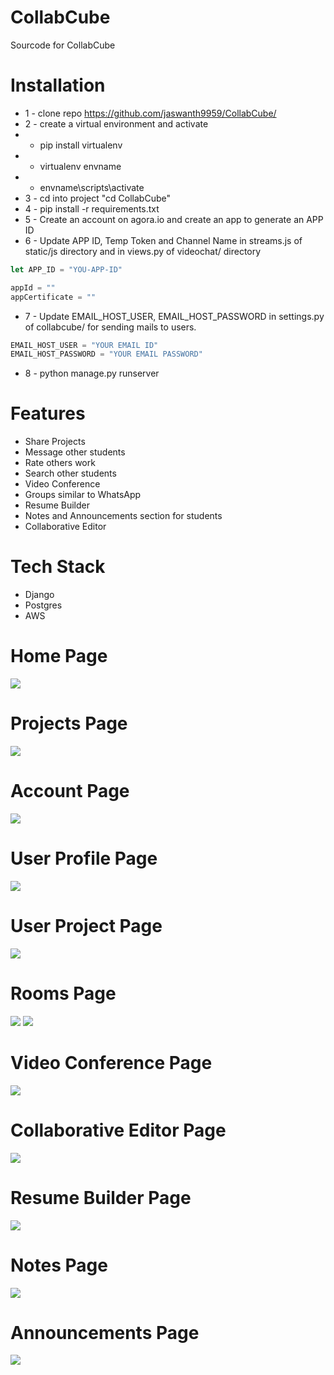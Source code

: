 # CollabCube
Sourcode for CollabCube


# Installation
* 1 - clone repo https://github.com/jaswanth9959/CollabCube/
* 2 - create a virtual environment and activate
*  - pip install virtualenv
*  - virtualenv envname
*  - envname\scripts\activate
* 3 - cd into project "cd CollabCube"
* 4 - pip install -r requirements.txt
* 5 - Create an account on agora.io and create an app to generate an APP ID
* 6 - Update APP ID, Temp Token and Channel Name in streams.js of static/js directory and in views.py of videochat/ directory
```javascript
let APP_ID = "YOU-APP-ID"
```
```javascript
appId = ""
appCertificate = ""
```
* 7 - Update EMAIL_HOST_USER, EMAIL_HOST_PASSWORD in settings.py of collabcube/ for sending mails to users.
```javascript
EMAIL_HOST_USER = "YOUR EMAIL ID"
EMAIL_HOST_PASSWORD = "YOUR EMAIL PASSWORD"
```
* 8 - python manage.py runserver



# Features
* Share Projects
* Message other students
* Rate others work
* Search other students
* Video Conference
* Groups similar to WhatsApp
* Resume Builder
* Notes and Announcements section for students
* Collaborative Editor 

# Tech Stack
* Django
* Postgres
* AWS

# Home Page
<img src="./resources/HomePage.jpg">


# Projects Page
<img src="./resources/ProjectsPage.jpg">


# Account Page
<img src="./resources/Account.jpg">


# User Profile Page
<img src="./resources/UserProfile.jpg">


# User Project Page
<img src="./resources/UserProject.jpg">


# Rooms Page
<img src="./resources/Rooms.jpg">
<img src="./resources/RoomMessage.jpg">


# Video Conference Page
<img src="./resources/collabchat.png">


# Collaborative Editor Page
<img src="./resources/TextEditor.jpg">


# Resume Builder Page
<img src="./resources/resume.png">


# Notes Page
<img src="./resources/notes.jpg">


# Announcements Page
<img src="./resources/announcements.jpg">
